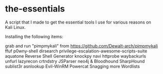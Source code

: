 # the-essentials
A script that I made to get the essential tools I use for various reasons on Kali Linux.

Installing the following items:

grab and run "pimpmykali" from https://github.com/Dewalt-arch/pimpmykali
ffuf
p0wny-shell
dirsearch
privilege-escalation-awesome-scripts-suite
aquatone
Reverse Shell Generator
knockpy
navi
httprobe
waybackurls
unfurl
lazyrecon
crtndstry
JSParser
neo4j & Bloodhound
SharpHound
sublist3r
asnlookup
Evil-WinRM
Powercat
Snagging more Wordlists
